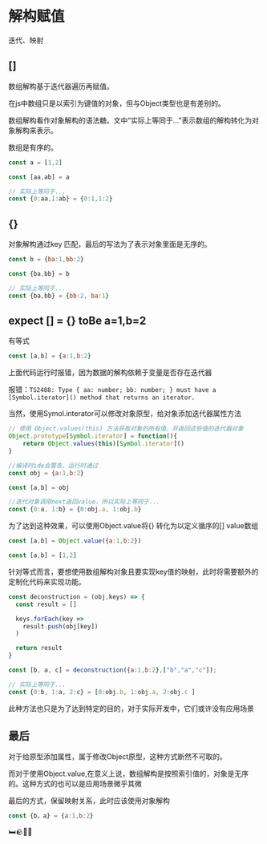 # 解构赋值

迭代、映射



## []

数组解构基于迭代器遍历再赋值。

在js中数组只是以索引为键值的对象，但与Object类型也是有差别的。

数组解构看作对象解构的语法糖。文中“实际上等同于...”表示数组的解构转化为对象解构来表示。

数组是有序的。

~~~js
const a = [1,2]

const [aa,ab] = a

// 实际上等同于...
const {0:aa,1:ab} = {0:1,1:2}
~~~



## {}

对象解构通过key 匹配，最后的写法为了表示对象里面是无序的。

~~~js
const b = {ba:1,bb:2}

const {ba,bb} = b

// 实际上等同于...
const {ba,bb} = {bb:2, ba:1}
~~~



## expect [] = {} toBe a=1,b=2

有等式

~~~js
const [a,b] = {a:1,b:2}
~~~

上面代码运行时报错，因为数据的解构依赖于变量是否存在迭代器

报错：`TS2488: Type { aa: number; bb: number; } must have a [Symbol.iterator]() method that returns an iterator.`



当然，使用Symol.interator可以修改对象原型，给对象添加迭代器属性方法

~~~js
// 使用 Object.values(this) 方法获取对象的所有值，并返回这些值的迭代器对象
Object.prototype[Symbol.iterator] = function(){
    return Object.values(this)[Symbol.iterator]()
}

//编译时ide会警告，运行时通过
const obj = {a:1,b:2}

const [a,b] = obj

//迭代对象调用next返回value，所以实际上等同于...
const {0:a, 1:b} = {0:obj.a, 1:obj.b}
~~~



为了达到这种效果，可以使用Object.value将{} 转化为以定义循序的[] value数组

~~~js
const [a,b] = Object.value({a:1,b:2})

const [a,b] = [1,2]
~~~



针对等式而言，要想使用数组解构对象且要实现key值的映射，此时将需要额外的定制化代码来实现功能。

~~~js
const deconstruction = (obj,keys) => {
  const result = []

  keys.forEach(key =>
    result.push(obj[key])
  )

  return result
}

const [b, a, c] = deconstruction({a:1,b:2},["b","a","c"]);

// 实际上等同于...
const {0:b, 1:a, 2:c} = [0:obj.b, 1:obj.a, 2:obj.c ]
~~~

此种方法也只是为了达到特定的目的，对于实际开发中，它们或许没有应用场景



## 最后

对于给原型添加属性，属于修改Object原型，这种方式断然不可取的。

而对于使用Object.value,在意义上说，数组解构是按照索引值的，对象是无序的。这种方式的也可以是应用场景微乎其微

最后的方式，保留映射关系，此时应该使用对象解构

~~~js
const {b，a} = {a:1,b:2}
~~~

🛏️🪨🥬🐶
